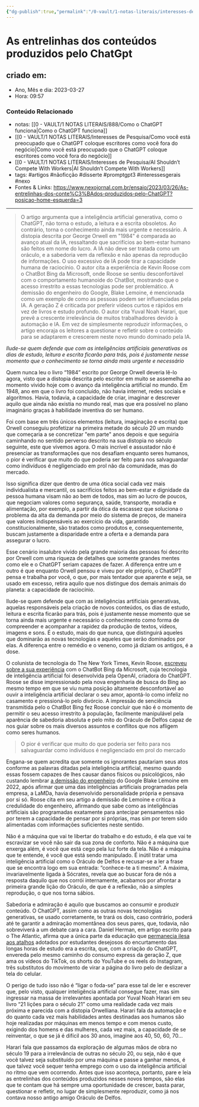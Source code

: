 ```yaml
---
{"dg-publish":true,"permalink":"/0-vault/1-notas-literais/interesses-de-pesquisa/as-entrelinhas-dos-conteudos-produzidos-pelo-chat-gpt/","tags":["artigos","nãoficção","disserte","promptgpt3","interessesgerais","nexo"],"dgHomeLink":true,"dgShowLocalGraph":true,"dgShowFileTree":true,"dgEnableSearch":true}
---
```


# As entrelinhas dos conteúdos produzidos pelo ChatGpt

## criado em: 
-  Ano, Mês e dia: 2023-03-27
- Hora: 09:57

### Conteúdo Relacionado
- notas: [[0 - VAULT/1 NOTAS LITERAIS/888/Como o ChatGPT funciona\|Como o ChatGPT funciona]]
- [[0 - VAULT/1 NOTAS LITERAIS/Interesses de Pesquisa/Como você está preocupado que o ChatGPT coloque escritores como você fora do negócio\|Como você está preocupado que o ChatGPT coloque escritores como você fora do negócio]]
- [[0 - VAULT/1 NOTAS LITERAIS/Interesses de Pesquisa/AI Shouldn’t Compete With Workers\|AI Shouldn’t Compete With Workers]]
- tags: #artigos #nãoficção #disserte #promptgpt3 #interessesgerais #nexo 
- Fontes & Links: https://www.nexojornal.com.br/ensaio/2023/03/26/As-entrelinhas-dos-conte%C3%BAdos-produzidos-pelo-ChatGPT?posicao-home-esquerda=3
---
>O artigo argumenta que a inteligência artificial generativa, como o ChatGPT, não torna o estudo, a leitura e a escrita obsoletos. Ao contrário, torna o conhecimento ainda mais urgente e necessário. A distopia descrita por George Orwell em "1984" é comparada ao avanço atual da IA, ressaltando que sacrifícios ao bem-estar humano são feitos em nome do lucro.
>A IA não deve ser tratada como um oráculo, e a sabedoria vem da reflexão e não apenas da reprodução de informações. O uso excessivo de IA pode tirar a capacidade humana de raciocínio. O autor cita a experiência de Kevin Roose com o ChatBot Bing da Microsoft, onde Roose se sentiu desconfortável com o comportamento humanoide do ChatBot, mostrando que o acesso irrestrito a essas tecnologias pode ser problemático.
>A demissão do engenheiro do Google, Blake Lemoine, é mencionada como um exemplo de como as pessoas podem ser influenciadas pela IA. A geração Z é criticada por preferir vídeos curtos e rápidos em vez de livros e estudo profundo. O autor cita Yuval Noah Harari, que prevê a crescente irrelevância de muitos trabalhadores devido à automação e IA. Em vez de simplesmente reproduzir informações, o artigo encoraja os leitores a questionar e refletir sobre o conteúdo para se adaptarem e crescerem neste novo mundo dominado pela IA.

*Ilude-se quem defende que com as inteligências artificiais generativas os dias de estudo, leitura e escrita ficarão para trás, pois é justamente nesse momento que o conhecimento se torna ainda mais urgente e necessário*

Quem nunca leu o livro “1984” escrito por George Orwell deveria lê-lo agora, visto que a distopia descrita pelo escritor em muito se assemelha ao momento vivido hoje com o avanço da inteligência artificial no mundo. Em 1948, ano em que o livro foi concluído, não havia internet, redes sociais e algoritmos. Havia, todavia, a capacidade de criar, imaginar e descrever aquilo que ainda não existia no mundo real, mas que era possível no plano imaginário graças à habilidade inventiva do ser humano.

Foi com base em três únicos elementos (leitura, imaginação e escrita) que Orwell conseguiu profetizar na primeira metade do século 20 um mundo que começaria a se concretizar "em parte" anos depois e que seguiria caminhando no sentido perverso descrito na sua distopia no século seguinte, este que vivemos agora. O mais incrível e assustador não é presenciar as transformações que nos desafiam enquanto seres humanos, o pior é verificar que muito do que poderia ser feito para nos salvaguardar como indivíduos é negligenciado em prol não da comunidade, mas do mercado.

Isso significa dizer que dentro de uma ótica social cada vez mais individualista e mercantil, os sacrifícios feitos ao bem-estar e dignidade da pessoa humana visam não ao bem de todos, mas sim ao lucro de poucos, que negociam valores como segurança, saúde, transporte, moradia e alimentação, por exemplo, a partir da ótica da escassez que soluciona o problema da alta da demanda por meio do sistema de preços, de maneira que valores indispensáveis ao exercício da vida, garantido constitucionalmente, são tratados como produtos e, consequentemente, buscam justamente a disparidade entre a oferta e a demanda para assegurar o lucro.

Esse cenário insalubre vivido pela grande maioria das pessoas foi descrito por Orwell com uma riqueza de detalhes que somente grandes mentes como ele e o ChatGPT seriam capazes de fazer. A diferença entre um e outro é que enquanto Orwell pensou e viveu por ele próprio, o ChatGPT pensa e trabalha por você, o que, por mais tentador que aparente e seja, se usado em excesso, retira aquilo que nos distingue dos demais animais do planeta: a capacidade de raciocínio.

Ilude-se quem defende que com as inteligências artificiais generativas, aquelas responsáveis pela criação de novos conteúdos, os dias de estudo, leitura e escrita ficarão para trás, pois é justamente nesse momento que se torna ainda mais urgente e necessário o conhecimento como forma de compreender e acompanhar a rapidez da produção de textos, vídeos, imagens e sons. É o estudo, mais do que nunca, que distinguirá aqueles que dominarão as novas tecnologias e aqueles que serão dominados por elas. A diferença entre o remédio e o veneno, como já diziam os antigos, é a dose.

O colunista de tecnologia do The New York Times, Kevin Roose, [escreveu sobre a sua experiência](https://www.nytimes.com/2023/02/16/technology/bing-chatbot-microsoft-chatgpt.html) com o ChatBot Bing da Microsoft, cuja tecnologia de inteligência artificial foi desenvolvida pela OpenAI, criadora do ChatGPT. Roose se disse impressionado pela nova engenharia de busca do Bing ao mesmo tempo em que se viu numa posição altamente desconfortável ao ouvir a inteligência artificial declarar o seu amor, apontá-lo como infeliz no casamento e pressioná-lo pelo divórcio. A impressão de senciência transmitida pelo o ChatBot Bing fez Roose concluir que não é o momento de permitir o seu acesso irrestrito à população, facilmente manipulável pela aparência de sabedoria absoluta e pelo mito do Oráculo de Delfos capaz de nos guiar sobre os mais diversos assuntos e conflitos que nos afligem como seres humanos.

> O pior é verificar que muito do que poderia ser feito para nos salvaguardar como indivíduos é negligenciado em prol do mercado

Engana-se quem acredita que somente os ignorantes pautariam seus atos conforme as palavras ditadas pela inteligência artificial, mesmo quando essas fossem capazes de lhes causar danos físicos ou psicológicos, não custando lembrar [a demissão do engenheiro](https://www.bbc.com/portuguese/geral-61798044) do Google Blake Lemoine em 2022, após afirmar que uma das inteligências artificiais programadas pela empresa, a LaMDa, havia desenvolvido personalidade própria e pensava por si só. Roose cita em seu artigo a demissão de Lemoine e critica a credulidade do engenheiro, afirmando que sabe como as inteligências artificiais são programadas exatamente para antecipar pensamentos não por terem a capacidade de pensar por si próprias, mas sim por terem sido alimentadas com informações suficientes neste sentido.

Não é a máquina que vai te libertar do trabalho e do estudo, é ela que vai te escravizar se você não sair da sua zona de conforto. Não é a máquina que enxerga além, é você que está cego pela luz forte da tela. Não é a máquina que te entende, é você que está sendo manipulado. É inútil tratar uma inteligência artificial como o Oráculo de Delfos e recusar-se a ler a frase que se encontra logo em sua entrada: “conhece-te a ti mesmo”. A máxima, invariavelmente ligada à Sócrates, revela que ao buscar fora de nós a resposta daquilo que nos corrói internamente, acabamos por afrontar a primeira grande lição do Oráculo, de que é a reflexão, não a simples reprodução, o que nos torna sábios.

Sabedoria e admiração é aquilo que buscamos ao consumir e produzir conteúdo. O ChatGPT, assim como as outras novas tecnologias generativas, se usado corretamente, te trará os dois, caso contrário, poderá até te garantir a admiração momentânea dos seus pares, que, todavia, não sobreviverá a um debate cara a cara. Daniel Herman, em artigo escrito para o The Atlantic, afirma que a única parte da educação que [permanecia ilesa aos atalhos](https://www.theatlantic.com/technology/archive/2022/12/openai-chatgpt-writing-high-school-english-essay/672412/) adotados por estudantes desejosos do encurtamento das longas horas de estudo era a escrita, que, com a criação do ChatGPT, envereda pelo mesmo caminho do consumo express da geração Z, que ama os vídeos do TikTok, os shorts do YouTube e os reels do Instagram, três substitutos do movimento de virar a página do livro pelo de deslizar a tela do celular.

O perigo de tudo isso não é “ligar o foda-se” para esse tal de ler e escrever que, pelo visto, qualquer inteligência artificial consegue fazer, mas sim ingressar na massa de irrelevantes apontada por Yuval Noah Harari em seu livro “21 lições para o século 21” como uma realidade cada vez mais próxima e parecida com a distopia Orwelliana. Harari fala da automação e do quanto cada vez mais habilidades antes destinadas aos humanos são hoje realizadas por máquinas em menos tempo e com menos custo, exigindo dos homens e das mulheres, cada vez mais, a capacidade de se reinventar, o que se já é difícil aos 30 anos, imagine aos 40, 50, 60, 70…

Harari fala que passamos da exploração de algumas mãos de obra no século 19 para a irrelevância de outras no século 20, ou seja, não é que você talvez seja substituído por uma máquina e passe a ganhar menos, é que talvez você sequer tenha emprego com o uso da inteligência artificial no ritmo que vem ocorrendo. Antes que isso aconteça, portanto, pare e leia as entrelinhas dos conteúdos produzidos nesses novos tempos, são elas que te contam que há sempre uma oportunidade de crescer, basta parar, questionar e refletir, no lugar de simplesmente reproduzir, como já nos contava nosso antigo amigo Oráculo de Delfos.